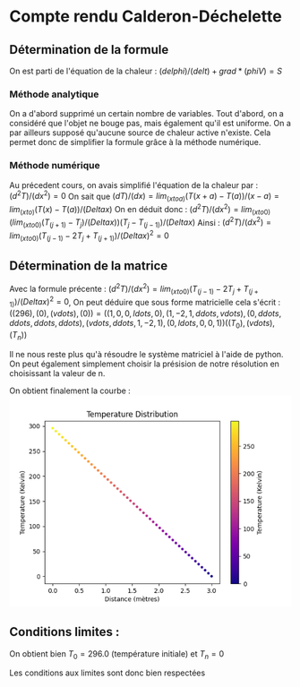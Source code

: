 # Compte rendu Calderon-Déchelette

## Détermination de la formule

On est parti de l'équation de la chaleur : $(delphi)/(delt)+grad*(phiV)=S$

### Méthode analytique

On a d'abord supprimé un certain nombre de variables.
Tout d'abord, on a considéré que l'objet ne bouge pas, mais également qu'il est uniforme.
On a par ailleurs supposé qu'aucune source de chaleur active n'existe.
Cela permet donc de simplifier la formule grâce à la méthode numérique.

### Méthode numérique

Au précedent cours, on avais simplifié l'équation de la chaleur par : $(d^2T)/(dx^2)=0$
On sait que $(dT)/(dx)=lim_(xtoa)(T(x+a)-T(a))/(x-a)=lim_(xto)(T(x)-T(a))/(Deltax)$
On en déduit donc : $(d^2T)/(dx^2)=lim_(xto0)(lim_(xto0)(T_(j+1)-T_j)/(Deltax))(T_j-T_(j-1))/(Deltax)$
Ainsi : $(d^2T)/(dx^2)=lim_(xto0)(T_(j-1)-2T_j+T_(j+1))/(Deltax)^2=0$

## Détermination de la matrice

Avec la formule précente : $(d^2T)/(dx^2)=lim_(xto0)(T_(j-1)-2T_j+T_(j+1))/(Deltax)^2=0$, 
On peut déduire que sous forme matricielle cela s'écrit : $((296),(0),(vdots),(0))=((1,0,0,ldots,0),(1,-2,1,ddots,vdots),(0,ddots,ddots,ddots,ddots),(vdots,ddots,1,-2,1),(0,ldots,0,0,1))((T_0),(vdots),(T_n))$

Il ne nous reste plus qu'à résoudre le système matriciel à l'aide de python.
On peut également simplement choisir la présision de notre résolution en choisissant la valeur de n.

On obtient finalement la courbe : ![](Figure_1.png)


## Conditions limites :

On obtient bien $T_0 = 296.0$ (température initiale)
et $T_n = 0$

Les conditions aux limites sont donc bien respectées